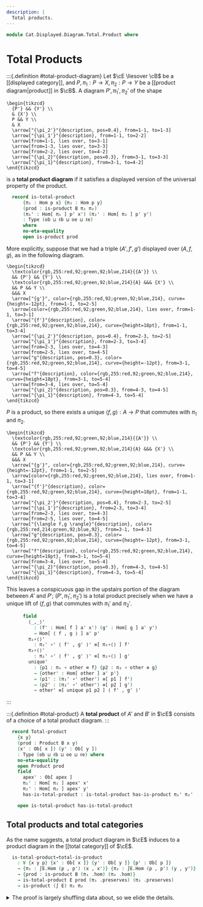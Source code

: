 ```yaml
---
description: |
  Total products.
---
```

<!--
```agda
open import Cat.Diagram.Product
open import Cat.Displayed.Total
open import Cat.Displayed.Base
open import Cat.Prelude

import Cat.Reasoning
```
-->
```agda
module Cat.Displayed.Diagram.Total.Product where
```

<!--
```agda
open Total-hom
```
-->

# Total Products

<!--
```agda
module _
  {ob ℓb oe ℓe} {B : Precategory ob ℓb}
  (E : Displayed B oe ℓe)
  where
  open Cat.Reasoning B
  open Displayed E

  private variable
    a x y p : Ob
    a' x' y' p' : Ob[ a ]
    f g other : Hom a x
    f' g' : Hom[ f ] a' x'
```
-->

:::{.definition #total-product-diagram}
Let $\cE \liesover \cB$ be a [[displayed category]], and
$P, \pi_1 : P \to X, \pi_2 : P \to Y$ be a [[product diagram|product]] in $\cB$.
A diagram $P', \pi_{1}', \pi_{2}'$ of the shape

~~~{.quiver}
\begin{tikzcd}
  {P'} && {Y'} \\
  & {X'} \\
  P && Y \\
  & X
  \arrow["{\pi_2'}"{description, pos=0.4}, from=1-1, to=1-3]
  \arrow["{\pi_1'}"{description}, from=1-1, to=2-2]
  \arrow[from=1-1, lies over, to=3-1]
  \arrow[from=1-3, lies over, to=3-3]
  \arrow[from=2-2, lies over, to=4-2]
  \arrow["{\pi_2}"{description, pos=0.3}, from=3-1, to=3-3]
  \arrow["{\pi_1}"{description}, from=3-1, to=4-2]
\end{tikzcd}
~~~

is a **total product diagram** if it satisfies a displayed version of the
universal property of the product.


```agda
  record is-total-product
      {π₁ : Hom p x} {π₂ : Hom p y}
      (prod : is-product B π₁ π₂)
      (π₁' : Hom[ π₁ ] p' x') (π₂' : Hom[ π₂ ] p' y')
      : Type (ob ⊔ ℓb ⊔ oe ⊔ ℓe)
      where
      no-eta-equality
      open is-product prod
```

More explicitly, suppose that we had a triple $(A', f', g')$ displayed
over $(A, f, g)$, as in the following diagram.

~~~{.quiver}
\begin{tikzcd}
  \textcolor{rgb,255:red,92;green,92;blue,214}{{A'}} \\
  && {P'} && {Y'} \\
  \textcolor{rgb,255:red,92;green,92;blue,214}{A} &&& {X'} \\
  && P && Y \\
  &&& X
  \arrow["{g'}", color={rgb,255:red,92;green,92;blue,214}, curve={height=-12pt}, from=1-1, to=2-5]
  \arrow[color={rgb,255:red,92;green,92;blue,214}, lies over, from=1-1, to=3-1]
  \arrow["{f'}"{description}, color={rgb,255:red,92;green,92;blue,214}, curve={height=18pt}, from=1-1, to=3-4]
  \arrow["{\pi_2'}"{description, pos=0.4}, from=2-3, to=2-5]
  \arrow["{\pi_1'}"{description}, from=2-3, to=3-4]
  \arrow[from=2-3, lies over, to=4-3]
  \arrow[from=2-5, lies over, to=4-5]
  \arrow["g"{description, pos=0.3}, color={rgb,255:red,92;green,92;blue,214}, curve={height=-12pt}, from=3-1, to=4-5]
  \arrow["f"{description}, color={rgb,255:red,92;green,92;blue,214}, curve={height=18pt}, from=3-1, to=5-4]
  \arrow[from=3-4, lies over, to=5-4]
  \arrow["{\pi_2}"{description, pos=0.3}, from=4-3, to=4-5]
  \arrow["{\pi_1}"{description}, from=4-3, to=5-4]
\end{tikzcd}
~~~

$P$ is a product, so there exists a unique $\langle f, g \rangle : A \to P$
that commutes with $\pi_1$ and $\pi_2$.

~~~{.quiver}
\begin{tikzcd}
  \textcolor{rgb,255:red,92;green,92;blue,214}{{A'}} \\
  && {P'} && {Y'} \\
  \textcolor{rgb,255:red,92;green,92;blue,214}{A} &&& {X'} \\
  && P && Y \\
  &&& X
  \arrow["{g'}", color={rgb,255:red,92;green,92;blue,214}, curve={height=-12pt}, from=1-1, to=2-5]
  \arrow[color={rgb,255:red,92;green,92;blue,214}, lies over, from=1-1, to=3-1]
  \arrow["{f'}"{description}, color={rgb,255:red,92;green,92;blue,214}, curve={height=18pt}, from=1-1, to=3-4]
  \arrow["{\pi_2'}"{description, pos=0.4}, from=2-3, to=2-5]
  \arrow["{\pi_1'}"{description}, from=2-3, to=3-4]
  \arrow[from=2-3, lies over, to=4-3]
  \arrow[from=2-5, lies over, to=4-5]
  \arrow["{\langle f,g \rangle}"{description}, color={rgb,255:red,214;green,92;blue,92}, from=3-1, to=4-3]
  \arrow["g"{description, pos=0.3}, color={rgb,255:red,92;green,92;blue,214}, curve={height=-12pt}, from=3-1, to=4-5]
  \arrow["f"{description}, color={rgb,255:red,92;green,92;blue,214}, curve={height=18pt}, from=3-1, to=5-4]
  \arrow[from=3-4, lies over, to=5-4]
  \arrow["{\pi_2}"{description, pos=0.3}, from=4-3, to=4-5]
  \arrow["{\pi_1}"{description}, from=4-3, to=5-4]
\end{tikzcd}
~~~

This leaves a conspicuous gap in the upstairs portion of the diagram between
$A'$ and $P'$; $(P', \pi_1', \pi_2')$ is a total product precisely when we
have a unique lift of $\langle f, g \rangle$ that commutes with $\pi_1'$
and $\pi_2'$.


```agda
      field
        ⟨_,_⟩'
          : (f' : Hom[ f ] a' x') (g' : Hom[ g ] a' y')
          → Hom[ ⟨ f , g ⟩ ] a' p'
        π₁∘⟨⟩'
          : π₁' ∘' ⟨ f' , g' ⟩' ≡[ π₁∘⟨⟩ ] f'
        π₂∘⟨⟩'
          : π₂' ∘' ⟨ f' , g' ⟩' ≡[ π₂∘⟨⟩ ] g'
        unique'
          : {p1 : π₁ ∘ other ≡ f} {p2 : π₂ ∘ other ≡ g}
          → {other' : Hom[ other ] a' p'}
          → (p1' : (π₁' ∘' other') ≡[ p1 ] f')
          → (p2' : (π₂' ∘' other') ≡[ p2 ] g')
          → other' ≡[ unique p1 p2 ] ⟨ f' , g' ⟩'
```
:::

:::{.definition #total-product}
A **total product** of $A'$ and $B'$ in $\cE$ consists of a choice
of a total product diagram.
:::


```agda
  record Total-product
    {x y}
    (prod : Product B x y)
    (x' : Ob[ x ]) (y' : Ob[ y ])
    : Type (ob ⊔ ℓb ⊔ oe ⊔ ℓe) where
    no-eta-equality
    open Product prod
    field
      apex' : Ob[ apex ]
      π₁' : Hom[ π₁ ] apex' x'
      π₂' : Hom[ π₂ ] apex' y'
      has-is-total-product : is-total-product has-is-product π₁' π₂'

    open is-total-product has-is-total-product
```

## Total products and total categories

<!--
```agda
module _
  {ob ℓb oe ℓe} {B : Precategory ob ℓb}
  {E : Displayed B oe ℓe}
  where
  open Cat.Reasoning B
  open Displayed E

  private module ∫E = Cat.Reasoning (∫ E)
```
-->

As the name suggests, a total product diagram in $\cE$ induces
to a product diagram in the [[total category]] of $\cE$.

```agda
  is-total-product→total-is-product
    : ∀ {x y p} {x' : Ob[ x ]} {y' : Ob[ y ]} {p' : Ob[ p ]}
    → {π₁ : ∫E.Hom (p , p') (x , x')} {π₂ : ∫E.Hom (p , p') (y , y')}
    → {prod : is-product B (π₁ .hom) (π₂ .hom)}
    → is-total-product E prod (π₁ .preserves) (π₂ .preserves)
    → is-product (∫ E) π₁ π₂
```

<details>
<summary>The proof is largely shuffling data about, so we elide the details.
</summary>
```agda
  is-total-product→total-is-product {π₁ = π₁} {π₂ = π₂} {prod = prod} total-prod = ∫prod where
    open is-product prod
    open is-total-product total-prod

    ∫prod : is-product (∫ E) π₁ π₂
    ∫prod .is-product.⟨_,_⟩ f g =
      total-hom ⟨ f .hom , g .hom ⟩ ⟨ f .preserves , g .preserves ⟩'
    ∫prod .is-product.π₁∘⟨⟩ =
      total-hom-path E π₁∘⟨⟩ π₁∘⟨⟩'
    ∫prod .is-product.π₂∘⟨⟩ =
      total-hom-path E π₂∘⟨⟩ π₂∘⟨⟩'
    ∫prod .is-product.unique p1 p2 =
      total-hom-path E
        (unique (ap hom p1) (ap hom p2))
        (unique' (ap preserves p1) (ap preserves p2))
```
</details>

::: warning
Note that a product diagram in a total category does **not** necessarily
yield a product diagram in the base category. For a counterexample, consider
the following displayed category:

~~~{.quiver}
\begin{tikzcd}
  \bullet \\
  \\
  \bullet
  \arrow[from=1-1, lies over, to=3-1]
  \arrow["f"', from=3-1, to=3-1, loop, in=305, out=235, distance=10mm]
\end{tikzcd}
~~~

The total category is equivalent to the [[terminal category]], and thus has
products. However, the base category does not have products, as the uniqueness
condition fails!
:::
